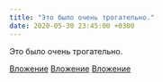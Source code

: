 ```yaml
---
title: "Это было очень трогательно."
date: 2020-05-30 23:45:00 +0300
---
```


Это было очень трогательно.


[Вложение](https://vk.com/photo41076938_457246673)
[Вложение](https://vk.com/photo41076938_457246674)
[Вложение](https://vk.com/photo41076938_457246675)
